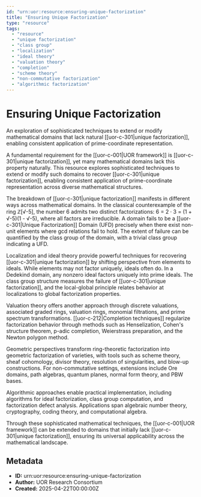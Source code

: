 ```yaml
---
id: "urn:uor:resource:ensuring-unique-factorization"
title: "Ensuring Unique Factorization"
type: "resource"
tags:
  - "resource"
  - "unique factorization"
  - "class group"
  - "localization"
  - "ideal theory"
  - "valuation theory"
  - "completion"
  - "scheme theory"
  - "non-commutative factorization"
  - "algorithmic factorization"
---
```


# Ensuring Unique Factorization

An exploration of sophisticated techniques to extend or modify mathematical domains that lack natural [[uor-c-301|unique factorization]], enabling consistent application of prime-coordinate representation.

A fundamental requirement for the [[uor-c-001|UOR framework]] is [[uor-c-301|unique factorization]], yet many mathematical domains lack this property naturally. This resource explores sophisticated techniques to extend or modify such domains to recover [[uor-c-301|unique factorization]], enabling consistent application of prime-coordinate representation across diverse mathematical structures.

The breakdown of [[uor-c-301|unique factorization]] manifests in different ways across mathematical domains. In the classical counterexample of the ring ℤ[√-5], the number 6 admits two distinct factorizations: 6 = 2 · 3 = (1 + √-5)(1 - √-5), where all factors are irreducible. A domain fails to be a [[uor-c-301|Unique Factorization]] Domain (UFD) precisely when there exist non-unit elements where gcd relations fail to hold. The extent of failure can be quantified by the class group of the domain, with a trivial class group indicating a UFD.

Localization and ideal theory provide powerful techniques for recovering [[uor-c-301|unique factorization]] by shifting perspective from elements to ideals. While elements may not factor uniquely, ideals often do. In a Dedekind domain, any nonzero ideal factors uniquely into prime ideals. The class group structure measures the failure of [[uor-c-301|unique factorization]], and the local-global principle relates behavior at localizations to global factorization properties.

Valuation theory offers another approach through discrete valuations, associated graded rings, valuation rings, monomial filtrations, and prime spectrum transformations. [[uor-c-212|Completion techniques]] regularize factorization behavior through methods such as Henselization, Cohen's structure theorem, p-adic completion, Weierstrass preparation, and the Newton polygon method.

Geometric perspectives transform ring-theoretic factorization into geometric factorization of varieties, with tools such as scheme theory, sheaf cohomology, divisor theory, resolution of singularities, and blow-up constructions. For non-commutative settings, extensions include Ore domains, path algebras, quantum planes, normal form theory, and PBW bases.

Algorithmic approaches enable practical implementation, including algorithms for ideal factorization, class group computation, and factorization defect analysis. Applications span algebraic number theory, cryptography, coding theory, and computational algebra.

Through these sophisticated mathematical techniques, the [[uor-c-001|UOR framework]] can be extended to domains that initially lack [[uor-c-301|unique factorization]], ensuring its universal applicability across the mathematical landscape.

## Metadata

- **ID:** urn:uor:resource:ensuring-unique-factorization
- **Author:** UOR Research Consortium
- **Created:** 2025-04-22T00:00:00Z
